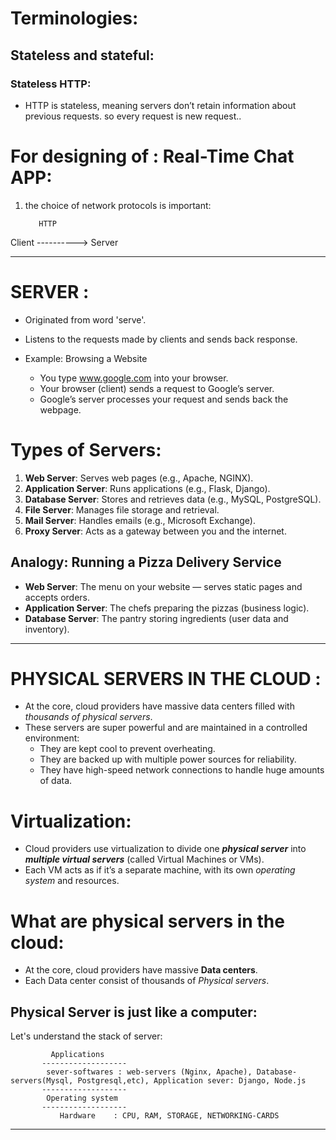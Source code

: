 

# Terminologies:


## Stateless and stateful:
### Stateless HTTP:
* HTTP is stateless, meaning servers don’t retain information about previous requests. so every request is new request..


# For designing of : Real-Time Chat APP:

1. the choice of network protocols is important:


          HTTP
Client ----------> Server


---------------------------------------------------------------------------------------------------------------------------------------------------

# SERVER : 
* Originated from word 'serve'.
* Listens to the requests made by clients and sends back response.
 
* Example: Browsing a Website
  * You type www.google.com into your browser.
  * Your browser (client) sends a request to Google’s server.
  * Google’s server processes your request and sends back the webpage.


 # Types of Servers:
1. **Web Server**: Serves web pages (e.g., Apache, NGINX).
2. **Application Server**: Runs applications (e.g., Flask, Django).
3. **Database Server**: Stores and retrieves data (e.g., MySQL, PostgreSQL).
4. **File Server**: Manages file storage and retrieval.
5. **Mail Server**: Handles emails (e.g., Microsoft Exchange).
6. **Proxy Server**: Acts as a gateway between you and the internet.
 

## Analogy: Running a Pizza Delivery Service
* **Web Server**: The menu on your website — serves static pages and accepts orders.
* **Application Server**: The chefs preparing the pizzas (business logic).
* **Database Server**: The pantry storing ingredients (user data and inventory).



 







 ---------------------------------------------------------------------------------------------------------------------------------------

# PHYSICAL SERVERS IN THE CLOUD : 
* At the core, cloud providers have massive data centers filled with *thousands of physical servers*. 
* These servers are super powerful and are maintained in a controlled environment:
  * They are kept cool to prevent overheating.
  * They are backed up with multiple power sources for reliability.
  * They have high-speed network connections to handle huge amounts of data.


# Virtualization:
* Cloud providers use virtualization to divide one ***physical server*** into ***multiple virtual servers*** (called Virtual Machines or VMs). 
* Each VM acts as if it’s a separate machine, with its own *operating system* and resources.

# What are physical servers in the cloud:
* At the core, cloud providers have massive **Data centers**. 
* Each Data center consist of thousands of *Physical servers*.

## Physical Server is just like a computer:
Let's understand the stack of server:

           
             Applications
           -------------------
            sever-softwares : web-servers (Nginx, Apache), Database-servers(Mysql, Postgresql,etc), Application sever: Django, Node.js
           -------------------
            Operating system
           -------------------
               Hardware    : CPU, RAM, STORAGE, NETWORKING-CARDS








-----------------------------------------------------------------------------

